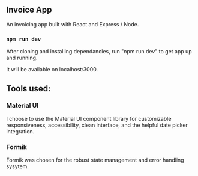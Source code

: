 ## Invoice App

An invoicing app built with React and Express / Node.

### `npm run dev`

After cloning and installing dependancies, run "npm run dev" to get app up and running.

It will be available on localhost:3000.

## Tools used:

### Material UI

I choose to use the Material UI component library for customizable responsiveness, accessibility, clean interface, and the helpful date picker integration.

### Formik

Formik was chosen for the robust state management and error handling sysytem.
